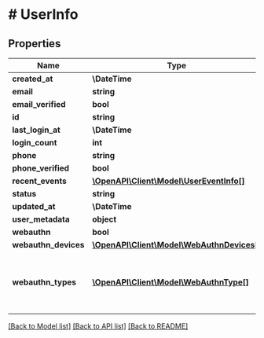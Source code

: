 # # UserInfo

## Properties

Name | Type | Description | Notes
------------ | ------------- | ------------- | -------------
**created_at** | **\DateTime** |  |
**email** | **string** |  |
**email_verified** | **bool** |  |
**id** | **string** |  |
**last_login_at** | **\DateTime** |  |
**login_count** | **int** |  |
**phone** | **string** |  |
**phone_verified** | **bool** |  |
**recent_events** | [**\OpenAPI\Client\Model\UserEventInfo[]**](UserEventInfo.md) |  |
**status** | **string** |  |
**updated_at** | **\DateTime** |  |
**user_metadata** | **object** |  |
**webauthn** | **bool** |  |
**webauthn_devices** | [**\OpenAPI\Client\Model\WebAuthnDevices[]**](WebAuthnDevices.md) |  |
**webauthn_types** | [**\OpenAPI\Client\Model\WebAuthnType[]**](WebAuthnType.md) | List of credential types that have been used for authentication | [optional]

[[Back to Model list]](../../README.md#models) [[Back to API list]](../../README.md#endpoints) [[Back to README]](../../README.md)
